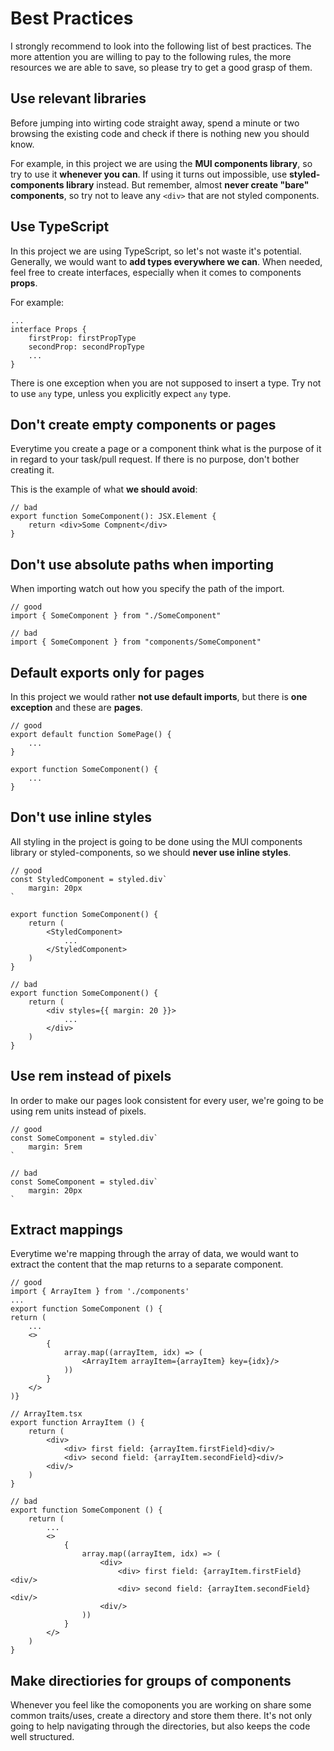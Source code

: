 # Best Practices

I strongly recommend to look into the following list of best practices. The more attention you are willing to pay to the following rules, the more resources we are able to save, so please try to get a good grasp of them.

## Use relevant libraries

Before jumping into wirting code straight away, spend a minute or two browsing the existing code and check if there is nothing new you should know.

For example, in this project we are using the **MUI components library**, so try to use it **whenever you can**. If using it turns out impossible, use **styled-components library** instead.
But remember, almost **never create "bare" components**, so try not to leave any `<div>` that are not styled components.

## Use TypeScript

In this project we are using TypeScript, so let's not waste it's potential.
Generally, we would want to **add types everywhere we can**. When needed, feel free to create interfaces, especially when it comes to components **props**.

For example:

```tsx
...
interface Props {
    firstProp: firstPropType
    secondProp: secondPropType
    ...
}
```

There is one exception when you are not supposed to insert a type. Try not to use `any` type, unless you explicitly expect `any` type.

## Don't create empty components or pages

Everytime you create a page or a component think what is the purpose of it in regard to your task/pull request. If there is no purpose, don't bother creating it.

This is the example of what **we should avoid**:

```tsx
// bad
export function SomeComponent(): JSX.Element {
    return <div>Some Compnent</div>
}
```

## Don't use absolute paths when importing

When importing watch out how you specify the path of the import.

```tsx
// good
import { SomeComponent } from "./SomeComponent"

// bad
import { SomeComponent } from "components/SomeComponent"
```

## Default exports only for pages

In this project we would rather **not use default imports**, but there is **one exception** and these are **pages**.

```tsx
// good
export default function SomePage() {
    ...
}

export function SomeComponent() {
    ...
}
```

## Don't use inline styles

All styling in the project is going to be done using the MUI components library or styled-components, so we should **never use inline styles**.

```tsx
// good
const StyledComponent = styled.div`
    margin: 20px
`

export function SomeComponent() {
    return (
        <StyledComponent>
            ...
        </StyledComponent>
    )
}

// bad
export function SomeComponent() {
    return (
        <div styles={{ margin: 20 }}>
            ...
        </div>
    )
}
```

## Use rem instead of pixels

In order to make our pages look consistent for every user, we're going to be using rem units instead of pixels.

```tsx
// good
const SomeComponent = styled.div`
    margin: 5rem
`

// bad
const SomeComponent = styled.div`
    margin: 20px
`
```

## Extract mappings

Everytime we're mapping through the array of data, we would want to extract the content that the map returns to a separate component.

```tsx
// good
import { ArrayItem } from './components'
...
export function SomeComponent () {
return (
    ...
    <>
        {
            array.map((arrayItem, idx) => (
                <ArrayItem arrayItem={arrayItem} key={idx}/>
            ))
        }
    </>
)}

// ArrayItem.tsx
export function ArrayItem () {
    return (
        <div>
            <div> first field: {arrayItem.firstField}<div/>
            <div> second field: {arrayItem.secondField}<div/>
        <div/>
    )
}

// bad
export function SomeComponent () {
    return (
        ...
        <>
            {
                array.map((arrayItem, idx) => (
                    <div>
                        <div> first field: {arrayItem.firstField}<div/>
                        <div> second field: {arrayItem.secondField}<div/>
                    <div/>
                ))
            }
        </>
    )
}
```

## Make directiories for groups of components

Whenever you feel like the comoponents you are working on share some common traits/uses, create a directory and store them there. It's not only going to help navigating through the directories, but also keeps the code well structured.
